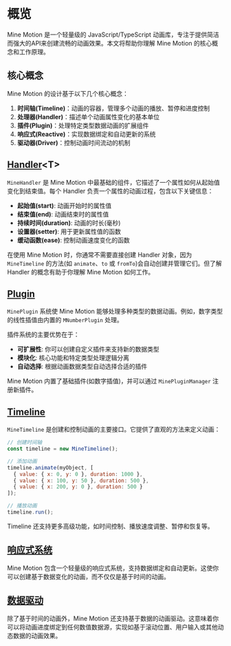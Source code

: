 # 概览

Mine Motion 是一个轻量级的 JavaScript/TypeScript 动画库，专注于提供简洁而强大的API来创建流畅的动画效果。本文将帮助你理解 Mine Motion 的核心概念和工作原理。

## 核心概念

Mine Motion 的设计基于以下几个核心概念：

1. **时间轴(Timeline)**：动画的容器，管理多个动画的播放、暂停和进度控制
2. **处理器(Handler)**：描述单个动画属性变化的基本单位
3. **插件(Plugin)**：处理特定类型数据动画的扩展组件
4. **响应式(Reactive)**：实现数据绑定和自动更新的系统
5. **驱动器(Driver)**：控制动画时间流动的机制

## [Handler](/api/handler)&lt;T&gt;

`MineHandler` 是 Mine Motion 中最基础的组件，它描述了一个属性如何从起始值变化到结束值。每个 Handler 负责一个属性的动画过程，包含以下关键信息：

- **起始值(start)**: 动画开始时的属性值
- **结束值(end)**: 动画结束时的属性值
- **持续时间(duration)**: 动画的时长(毫秒)
- **设置器(setter)**: 用于更新属性值的函数
- **缓动函数(ease)**: 控制动画速度变化的函数

在使用 Mine Motion 时，你通常不需要直接创建 Handler 对象，因为 `MineTimeline` 的方法(如 `animate`、`to` 或 `fromTo`)会自动创建并管理它们。但了解 Handler 的概念有助于你理解 Mine Motion 如何工作。

## [Plugin](/api/plugin)

`MinePlugin` 系统使 Mine Motion 能够处理多种类型的数据动画。例如，数字类型的线性插值由内置的 `MNumberPlugin` 处理。

插件系统的主要优势在于：
- **可扩展性**: 你可以创建自定义插件来支持新的数据类型
- **模块化**: 核心功能和特定类型处理逻辑分离
- **自动选择**: 根据动画数据类型自动选择合适的插件

Mine Motion 内置了基础插件(如数字插值)，并可以通过 `MinePluginManager` 注册新插件。

## [Timeline](/api/timeline)

`MineTimeline` 是创建和控制动画的主要接口。它提供了直观的方法来定义动画：

```javascript
// 创建时间轴
const timeline = new MineTimeline();

// 添加动画
timeline.animate(myObject, [
  { value: { x: 0, y: 0 }, duration: 1000 },
  { value: { x: 100, y: 50 }, duration: 500 },
  { value: { x: 200, y: 0 }, duration: 500 }
]);

// 播放动画
timeline.run();
```

Timeline 还支持更多高级功能，如时间控制、播放速度调整、暂停和恢复等。

## [响应式系统](/api/reactive)

Mine Motion 包含一个轻量级的响应式系统，支持数据绑定和自动更新。这使你可以创建基于数据变化的动画，而不仅仅是基于时间的动画。

## [数据驱动](/api/datadriver)

除了基于时间的动画外，Mine Motion 还支持基于数据的动画驱动。这意味着你可以将动画进度绑定到任何数值数据源，实现如基于滚动位置、用户输入或其他动态数据的动画效果。



